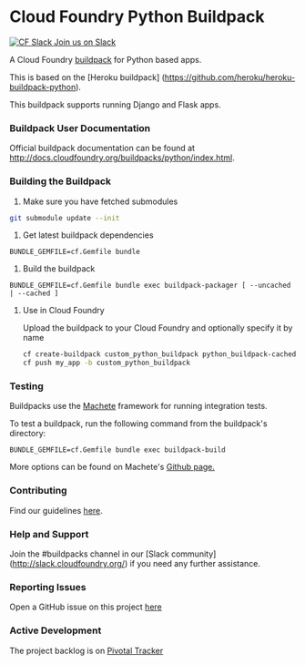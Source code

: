 # Cloud Foundry Python Buildpack
[![CF Slack](https://www.google.com/s2/favicons?domain=www.slack.com) Join us on Slack](http://slack.cloudfoundry.org)

A Cloud Foundry [buildpack](http://docs.cloudfoundry.org/buildpacks/) for Python based apps.

This is based on the [Heroku buildpack] (https://github.com/heroku/heroku-buildpack-python).

This buildpack supports running Django and Flask apps.

### Buildpack User Documentation

Official buildpack documentation can be found at http://docs.cloudfoundry.org/buildpacks/python/index.html.

### Building the Buildpack

1. Make sure you have fetched submodules

  ```bash
  git submodule update --init
  ```

1. Get latest buildpack dependencies

  ```shell
  BUNDLE_GEMFILE=cf.Gemfile bundle
  ```

1. Build the buildpack

  ```shell
  BUNDLE_GEMFILE=cf.Gemfile bundle exec buildpack-packager [ --uncached | --cached ]
  ```

1. Use in Cloud Foundry

    Upload the buildpack to your Cloud Foundry and optionally specify it by name

    ```bash
    cf create-buildpack custom_python_buildpack python_buildpack-cached-custom.zip 1
    cf push my_app -b custom_python_buildpack
    ```

### Testing
Buildpacks use the [Machete](https://github.com/cloudfoundry/machete) framework for running integration tests.

To test a buildpack, run the following command from the buildpack's directory:

```
BUNDLE_GEMFILE=cf.Gemfile bundle exec buildpack-build
```

More options can be found on Machete's [Github page.](https://github.com/cloudfoundry/machete)

### Contributing

Find our guidelines [here](./CONTRIBUTING.md).

### Help and Support

Join the #buildpacks channel in our [Slack community] (http://slack.cloudfoundry.org/) if you need any further assistance.

### Reporting Issues

Open a GitHub issue on this project [here](https://github.com/cloudfoundry/python-buildpack/issues/new)

### Active Development

The project backlog is on [Pivotal Tracker](https://www.pivotaltracker.com/projects/1042066)
